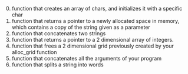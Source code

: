 0. function that creates an array of chars, and initializes it with a specific char
1. function that returns a pointer to a newly allocated space in memory, which contains a copy of the string given as a parameter
2. function that concatenates two strings
3. function that returns a pointer to a 2 dimensional array of integers.
4. function that frees a 2 dimensional grid previously created by your alloc_grid function
100. function that concatenates all the arguments of your program
101. function that splits a string into words
